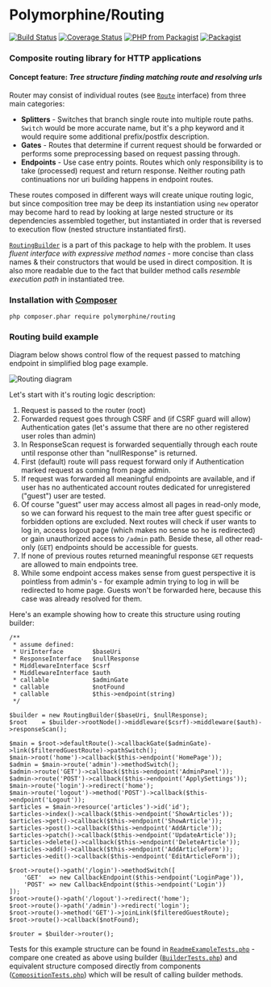 # Polymorphine/Routing
[![Build Status](https://travis-ci.org/shudd3r/polymorphine-routing.svg?branch=develop)](https://travis-ci.org/shudd3r/polymorphine-routing)
[![Coverage Status](https://coveralls.io/repos/github/shudd3r/polymorphine-routing/badge.svg?branch=develop)](https://coveralls.io/github/shudd3r/polymorphine-routing?branch=develop)
[![PHP from Packagist](https://img.shields.io/packagist/php-v/polymorphine/routing/dev-develop.svg)](https://packagist.org/packages/polymorphine/routing)
[![Packagist](https://img.shields.io/packagist/l/polymorphine/routing.svg)](https://packagist.org/packages/polymorphine/routing)
### Composite routing library for HTTP applications

#### Concept feature: *Tree structure finding matching route and resolving urls*
Router may consist of individual routes (see [`Route`](src/Route.php) interface) from
three main categories:
* **Splitters** - Switches that branch single route into multiple route paths.
  `Switch` would be more accurate name, but it's a php keyword and it would require
  some additional prefix/postfix description.
* **Gates** - Routes that determine if current request should be forwarded or performs
  some preprocessing based on request passing through.
* **Endpoints** - Use case entry points. Routes which only responsibility is to take
  (processed) request and return response. Neither routing path continuations nor uri
  building happens in endpoint routes.

These routes composed in different ways will create unique routing logic, but since
composition tree may be deep its instantiation using `new` operator may become
hard to read by looking at large nested structure or its dependencies assembled
together, but instantiated in order that is reversed to execution flow (nested
structure instantiated first).

[`RoutingBuilder`](src/Builder/RoutingBuilder.php) is a part of this package to help with
the problem. It uses _fluent interface with expressive method names_ - more concise than
class names & their constructors that would be used in direct composition.
It is also more readable due to the fact that builder method calls _resemble execution
path_ in instantiated tree.

### Installation with [Composer](https://getcomposer.org/)
    php composer.phar require polymorphine/routing

### Routing build example
Diagram below shows control flow of the request passed to matching endpoint in simplified blog page example.

![Routing diagram](https://user-images.githubusercontent.com/9908030/48569332-aeb2e980-e901-11e8-810e-4e447df49ce6.png)

Let's start with it's routing logic description:
1. Request is passed to the router (root)
2. Forwarded request goes through CSRF and (if CSRF guard will allow) Authentication gates (let's assume that
   there are no other registered user roles than admin)
3. In ResponseScan request is forwarded sequentially through each route until response other than "nullResponse"
   is returned.
4. First (default) route will pass request forward only if Authentication marked request as coming from
   page admin.
5. If request was forwarded all meaningful endpoints are available, and if user has no authenticated account
   routes dedicated for unregistered ("guest") user are tested.
6. Of course "guest" user may access almost all pages in read-only mode, so we can forward
   his request to the main tree after guest specific or forbidden options are excluded.
   Next routes will check if user wants to log in, access logout page (which makes no sense so he is redirected)
   or gain unauthorized access to `/admin` path. Beside these, all other read-only (`GET`) endpoints should be
   accessible for guests.
7. If none of previous routes returned meaningful response `GET` requests are allowed to main endpoints tree.
8. While some endpoint access makes sense from guest perspective it is pointless from admin's - for example admin
   trying to log in will be redirected to home page. Guests won't be forwarded here, because this case was
   already resolved for them.

Here's an example showing how to create this structure using routing builder:

    /**
     * assume defined:
     * UriInterface        $baseUri
     * ResponseInterface   $nullResponse
     * MiddlewareInterface $csrf
     * MiddlewareInterface $auth
     * callable            $adminGate
     * callable            $notFound
     * callable            $this->endpoint(string)
     */
    
    $builder = new RoutingBuilder($baseUri, $nullResponse);
    $root    = $builder->rootNode()->middleware($csrf)->middleware($auth)->responseScan();
    
    $main = $root->defaultRoute()->callbackGate($adminGate)->link($filteredGuestRoute)->pathSwitch();
    $main->root('home')->callback($this->endpoint('HomePage'));
    $admin = $main->route('admin')->methodSwitch();
    $admin->route('GET')->callback($this->endpoint('AdminPanel'));
    $admin->route('POST')->callback($this->endpoint('ApplySettings'));
    $main->route('login')->redirect('home');
    $main->route('logout')->method('POST')->callback($this->endpoint('Logout'));
    $articles = $main->resource('articles')->id('id');
    $articles->index()->callback($this->endpoint('ShowArticles'));
    $articles->get()->callback($this->endpoint('ShowArticle'));
    $articles->post()->callback($this->endpoint('AddArticle'));
    $articles->patch()->callback($this->endpoint('UpdateArticle'));
    $articles->delete()->callback($this->endpoint('DeleteArticle'));
    $articles->add()->callback($this->endpoint('AddArticleForm'));
    $articles->edit()->callback($this->endpoint('EditArticleForm'));
    
    $root->route()->path('/login')->methodSwitch([
        'GET'  => new CallbackEndpoint($this->endpoint('LoginPage')),
        'POST' => new CallbackEndpoint($this->endpoint('Login'))
    ]);
    $root->route()->path('/logout')->redirect('home');
    $root->route()->path('/admin')->redirect('login');
    $root->route()->method('GET')->joinLink($filteredGuestRoute);
    $root->route()->callback($notFound);

    $router = $builder->router();

Tests for this example structure can be found in [`ReadmeExampleTests.php`](tests/ReadmeExampleTest.php) - compare one
created as above using builder ([`BuilderTests.php`](tests/ReadmeExampleTest/BuilderTest.php)) and
equivalent structure composed directly from components ([`CompositionTests.php`](tests/ReadmeExampleTest/CompositionTest.php))
which will be result of calling builder methods.
 
